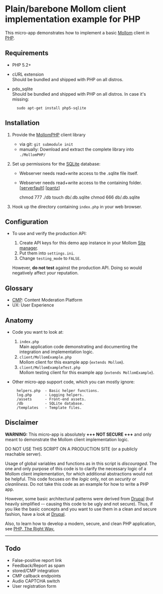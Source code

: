 # Plain/barebone Mollom client implementation example for PHP

This micro-app demonstrates how to implement a basic [Mollom] client in [PHP].


## Requirements

* PHP 5.2+
* cURL extension  
  Should be bundled and shipped with PHP on all distros.
* pdo_sqlite  
  Should be bundled and shipped with PHP on all distros.  In case it's missing:

        sudo apt-get install php5-sqlite


## Installation

1. Provide the [MollomPHP] client library
   * via git: `git submodule init`
   * manually: Download and extract the complete library into `./MollomPHP/`
1. Set up permissions for the [SQLite] database:
   * Webserver needs read+write access to the .sqlite file itself.
   * Webserver needs read+write access to the containing folder. [[serverfault]] [[pantz]]

        chmod 777 ./db
        touch db/.db.sqlite
        chmod 666 db/.db.sqlite

1. Hook up the directory containing `index.php` in your web browser.


## Configuration

* To use and verify the production API:
  1. Create API keys for this demo app instance in your Mollom [Site manager].
  1. Put them into `settings.ini`.
  1. Change `testing_mode` to `FALSE`.

  However, **do not test** against the production API.  Doing so would negatively affect _your_ reputation.


## Glossary

* [CMP]: Content Moderation Platform
* UX: User Experience


## Anatomy

* Code you want to look at:
  1. `index.php`  
     Main application code demonstrating and documenting the integration and implementation logic.
  1. `client/MollomExample.php`  
     Mollom client for this example app (`extends Mollom`).
  1. `client/MollomExampleTest.php`  
     Mollom testing client for this example app (`extends MollomExample`).
* Other micro-app support code, which you can mostly ignore:

        helpers.php  - Basic helper functions.
        log.php      - Logging helpers.
        /assets      - Front-end assets.
        /db          - SQLite database.
        /templates   - Template files.


## Disclaimer

**WARNING:** This micro-app is absolutely **+++ NOT SECURE +++** and only meant to demonstrate the Mollom client implementation logic.

DO NOT USE THIS SCRIPT ON A PRODUCTION SITE (or a publicly reachable server).

Usage of global variables and functions as in this script is _discouraged_.  The one and only purpose of this code is to clarify the necessary logic of a Mollom client implementation, for which additional abstractions would not be helpful.  This code focuses on the _logic_ only, not on _security_ or _cleanliness_.  Do not take this code as an example for how to write a PHP app.

However, some basic architectural patterns were derived from [Drupal] (but heavily simplified -- causing this code to be ugly and not secure).  Thus, if you like the basic concepts and you want to use them in a clean and secure fashion, have a look at [Drupal].

Also, to learn how to develop a modern, secure, and clean PHP application, see [PHP, The Right Way.](http://www.phptherightway.com)

---

## Todo

* False-positive report link
* Feedback/Report as spam
* stored/CMP integration
* CMP callback endpoints
* Audio CAPTCHA switch
* User registration form


[Mollom]: http://mollom.com
[Site manager]: http://mollom.com/site-manager
[CMP]: http://mollom.com/moderation

[MollomPHP]: https://github.com/Mollom/MollomPHP
[PHP]: http://php.net
[SQLite]: http://www.sqlite.org
[Drupal]: http://drupal.org

[serverfault]: http://serverfault.com/questions/57596/why-do-i-get-sqlite-error-unable-to-open-database-file
[pantz]: http://www.pantz.org/software/sqlite/unabletoopendbsqliteerror.html
